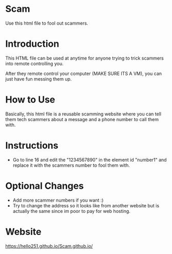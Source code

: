 # Scam
Use this html file to fool out scammers.

# Introduction
This HTML file can be used at anytime for anyone trying to trick scammers into remote controlling you.

After they remote control your computer (MAKE SURE ITS A VM), you can just have fun messing them up.

# How to Use
Basically, this html file is a reusable scamming website where you can tell them tech scammers about a message and a phone number to call them with.

# Instructions
- Go to line 16 and edit the "1234567890" in the element id "number1" and replace it with the scammers number to fool them with.

# Optional Changes
- Add more scammer numbers if you want :)
- Try to change the address so it looks like from another website but is actually the same since im poor to pay for web hosting.

# Website
https://hello251.github.io/Scam.github.io/
